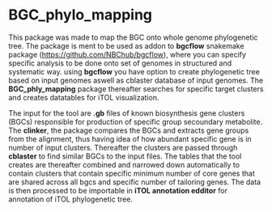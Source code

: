 # BGC_phylo_mapping

This package was made to map the BGC onto whole genome phylogenetic tree. The package is ment to be used as addon to **bgcflow** snakemake package (https://github.com/NBChub/bgcflow), where you can specify specific analysis to be done onto set of genomes in structured and systematic way. using **bgcflow** you have option to create phylogenetic tree based on input genomes aswell as cblaster database of input genomes. The **BGC_phly_mapping** package thereafter searches for specific target clusters and creates datatables for iTOL visualization.

The input for the tool are **.gb** files of known biosynthesis gene clusters (BGCs) responsible for production of specific group secoundary metabolite. The **clinker**, the package compares the BGCs and extracts gene groups from the alignment, thus having idea of how abundant specific gene is in number of input clusters. Thereafter the clusters are passed through **cblaster** to find similar BGCs to the input files. The tables that the tool creates are thereafter combined and narrowed down automatically to contain clusters that contain specific minimum number of core genes that are shared across all bgcs and specific number of tailoring genes. The data is then processed to be importable in **iTOL annotation edditor** for annotation of iTOL phylogenetic tree.
